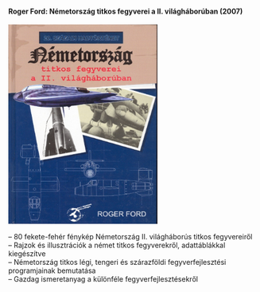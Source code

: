 #### <a name="id_1444">Roger Ford: Németország titkos fegyverei a II. világháborúban (2007)</a>
<img src="https://github.com/BercziSandor/calibre_lib/raw/main/Roger%20Ford/Nemetorszag%20titkos%20fegyverei%20a%20II.%20%281444%29/cover.jpg" alt="cover" width="300"/>

<div>
<p>– 80 fe­ke­te-fe­hér fény­kép Né­met­or­szág II. vi­lág­há­bo­rús tit­kos fegyvereiről <br>– Raj­zok és il­luszt­rá­ci­ók a né­met tit­kos fegy­ve­rek­ről, adat­táb­lák­kal kiegészít­ve <br>– Né­met­or­szág tit­kos lé­gi, ten­ge­ri és szá­raz­föl­di fegy­ver­fej­lesz­té­si programja­i­nak be­mu­ta­tá­sa <br>– Gaz­dag is­meret­anyag a kü­lön­fé­le fegy­ver­fej­lesz­té­sek­ről</p></div>

